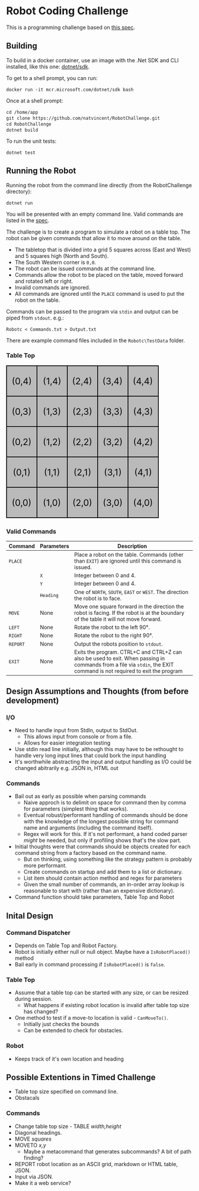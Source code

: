 # Robot Coding Challenge
This is a programming challenge based on [this spec](20_coding_test.md).
## Building
To build in a docker container, use an image with the .Net SDK and CLI installed, like this one: [dotnet/sdk](https://hub.docker.com/_/microsoft-dotnet-sdk/).

To get to a shell prompt, you can run:

```
docker run -it mcr.microsoft.com/dotnet/sdk bash
```

Once at a shell prompt:

```
cd /home/app
git clone https://github.com/natvincent/RobotChallenge.git
cd RobotChallenge
dotnet build
```
To run the unit tests:
```
dotnet test
```

## Running the Robot

Running the robot from the command line directly (from the RobotChallenge directory):
```
dotnet run
```
You will be presented with an empty command line. Valid commands are listed in the [spec](20_coding_test.md).

The challenge is to create a program to simulate a robot on a table top. The robot can be given commands that allow it to move around on the table.

* The tabletop that is divided into a grid 5 squares across (East and West) and 5 squares high (North and South).
* The South Western corner is ```0,0```.
* The robot can be issued commands at the command line. 
* Commands allow the robot to be placed on the table, moved forward and rotated left or right.
* Invalid commands are ignored.
* All commands are ignored until the ```PLACE``` command is used to put the robot on the table.

Commands can be passed to the program via ```stdin``` and output can be piped from ```stdout```. e.g.:

```
Robotc < Commands.txt > Output.txt
```

There are example command files included in the ```Robotc\TestData``` folder.

### Table Top
![Table Top Layout](TableTop.svg)

### Valid Commands
|Command|Parameters|Description|
|--------|----------------|------|
|```PLACE```||Place a robot on the table. Commands (other than ```EXIT```) are ignored until this command is issued.|
||```X```|Integer between 0 and 4.|
||```Y```|Integer between 0 and 4.|
||```Heading```|One of ```NORTH```, ```SOUTH```, ```EAST``` or ```WEST```. The direction the robot is to face.|
|```MOVE```|None|Move one square forward in the direction the robot is facing. If the robot is at the boundary of the table it will not move forward.|
|```LEFT```|None|Rotate the robot to the left 90°.|
|```RIGHT```|None|Rotate the robot to the right 90°.|
|```REPORT```|None|Output the robots position to ```stdout```.|
|```EXIT```|None|Exits the program. CTRL+C and CTRL+Z can also be used to exit. When passing in commands from a file via ```stdin```, the EXIT command is not required to exit the program|

## Design Assumptions and Thoughts (from before development)
### I/O
- Need to handle input from StdIn, output to StdOut. 
  - This allows input from console or from a file. 
  - Allows for easier integration testing
- Use stdin read line initially, although this may have to be rethought to handle very long input lines that could bork the input handling
- It's worthwhile abstracting the input and output handling as I/O could be changed abitrarily e.g. JSON in, HTML out
### Commands
- Bail out as early as possible when parsing commands
  - Naive approch is to delimit on space for command then by comma for parameters (simplest thing that works). 
  - Eventual robust/performant handling of commands should be done with the knowledge of the longest possible string for command name and arguments (including the command itself).
  - Regex will work for this. If it's not performant, a hand coded parser *might* be needed, but only if profiling shows that's the slow part.
- Initial thoughts were that commands should be objects created for each command string from a factory based on the command name.
  - But on thinking, using something like the strategy pattern is probably more performant.
  - Create commands on startup and add them to a list or dictionary.
  - List item should contain action method and regex for parameters
  - Given the small number of commands, an in-order array lookup is reasonable to start with (rather than an expensive dictionary).
- Command function should take parameters, Table Top and Robot
## Inital Design
### Command Dispatcher 
- Depends on Table Top and Robot Factory.
- Robot is initially either null or null object. Maybe have a `IsRobotPlaced()` method
- Bail early in command processing if `IsRobotPlaced()` is `false`.
### Table Top
- Assume that a table top can be started with any size, or can be resized during session.
  - What happens if existing robot location is invalid after table top size has changed? 
- One method to test if a move-to location is valid - `CanMoveTo()`.
  - Initially just checks the bounds
  - Can be extended to check for obstacles. 
### Robot
- Keeps track of it's own location and heading

## Possible Extentions in Timed Challenge
- Table top size specified on command line.
- Obstacals
### Commands
- Change table top size - TABLE *width,height*
- Diagonal headings.
- MOVE *squares*
- MOVETO *x,y*
  - Maybe a metacommand that generates subcommands? A bit of path finding?
- REPORT robot location as an ASCII grid, markdown or HTML table, JSON.
- Input via JSON.
- Make it a web service?
